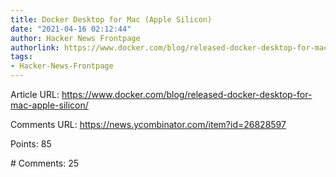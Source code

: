 ```yaml
---
title: Docker Desktop for Mac (Apple Silicon)
date: "2021-04-16 02:12:44"
author: Hacker News Frontpage
authorlink: https://www.docker.com/blog/released-docker-desktop-for-mac-apple-silicon/
tags:
- Hacker-News-Frontpage
---
```


<p>Article URL: <a href="https://www.docker.com/blog/released-docker-desktop-for-mac-apple-silicon/">https://www.docker.com/blog/released-docker-desktop-for-mac-apple-silicon/</a></p>
<p>Comments URL: <a href="https://news.ycombinator.com/item?id=26828597">https://news.ycombinator.com/item?id=26828597</a></p>
<p>Points: 85</p>
<p># Comments: 25</p>

